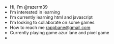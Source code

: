 -  Hi, I’m @razerm39
-  I’m interested in learning
-  I’m currently learning html and javascript
-  I’m looking to collaborate on some games
-  How to reach me rappbane@gmail.com
-  Currently playing game azur lane and pixel game
-  
<!---
razerm39/razerm39 is a ✨ special ✨ repository because its `README.md` (this file) appears on your GitHub profile.
You can click the Preview link to take a look at your changes.
--->
